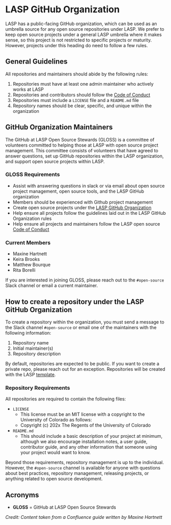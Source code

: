 # LASP GitHub Organization

LASP has a public-facing GitHub organization, which can be used as an umbrella source for any open source repositories
under LASP. We prefer to keep open source projects under a general LASP umbrella where it makes sense, so this project
is not restricted to specific projects or maturity. However, projects under this heading do need to follow a few rules.

## General Guidelines

All repositories and maintainers should abide by the following rules:

1. Repositories must have at least one admin maintainer who actively works at LASP
2. Repositories and contributors should follow the [Code of Conduct](https://github.com/lasp/repository-template/blob/main/CODE_OF_CONDUCT.md)
3. Repositories must include a `LICENSE` file and a `README.md` file
4. Repository names should be clear, specific, and unique within the organization

## GitHub Organization Maintainers

The GitHub at LASP Open Source Stewards (GLOSS) is a committee of volunteers committed to helping those at LASP with
open source project management. This committee consists of volunteers that have agreed to answer questions, set up
GitHub repositories within the LASP organization, and support open source projects within LASP.

### GLOSS Requirements

* Assist with answering questions in slack or via email about open source project management, open source tools, and the
  LASP GitHub organization
* Members should be experienced with Github project management
* Create open source projects under the [LASP GitHub Organization](https://github.com/lasp)
* Help ensure all projects follow the guidelines laid out in the LASP GitHub Organization rules
* Help ensure all projects and maintainers follow the LASP open source [Code of Conduct](https://github.com/lasp/repository-template/blob/main/CODE_OF_CONDUCT.md)

### Current Members

* Maxine Hartnett
* Keira Brooks
* Matthew Bourque
* Rita Borelli

If you are interested in joining GLOSS, please reach out to the `#open-source` Slack channel or email a current
maintainer.

## How to create a repository under the LASP GitHub Organization

To create a repository within the organization, you must send a message to the Slack channel `#open-source` or email one
of the maintainers with the following information:

1. Repository name
2. Initial maintainer(s)
3. Repository description

By default, repositories are expected to be public. If you want to create a private repo, please reach out for an
exception. Repositories will be created with the LASP [template](https://github.com/lasp/repository-template).

### Repository Requirements

All repositories are required to contain the following files:

* `LICENSE`
  * This license must be an MIT license with a copyright to the University of Colorado as follows:
  * Copyright (c) 202x The Regents of the University of Colorado
* `README.md`
  * This should include a basic description of your project at minimum, although we also encourage installation notes, a
    user guide, contributor guide, and any other information that someone using your project would want to know.

Beyond those requirements, repository management is up to the individual. However, the `#open-source` channel is
available for anyone with questions about best practices, repository management, releasing projects, or anything related
to open source development.

## Acronyms

* **GLOSS** = GitHub at LASP Open Source Stewards

*Credit: Content taken from a Confluence guide written by Maxine Hartnett*
